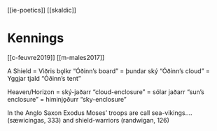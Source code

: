 [[ie-poetics]]
[[skaldic]]
# Kennings
[[c-feuvre2019]]
[[m-males2017]]


A Shield = Viðris bǫlkr   “Óðinn’s board”
	    = þundar ský   “Óðinn’s cloud”
	    = Yggjar tjald  “Óðinn’s tent”

Heaven/Horizon     =  ský-jaðarr “cloud-enclosure”
			=  sólar jaðarr “sun’s enclosure”
			=  himinjǫðurr “sky-enclosure” 


In the Anglo Saxon Exodus Moses’ troops are call sea-vikings….(sæwicingas, 333) and shield-warriors (randwigan, 126)